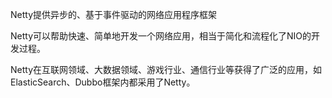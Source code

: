 Netty提供异步的、基于事件驱动的网络应用程序框架

Netty可以帮助快速、简单地开发一个网络应用，相当于简化和流程化了NIO的开发过程。

Netty在互联网领域、大数据领域、游戏行业、通信行业等获得了广泛的应用，如ElasticSearch、Dubbo框架内都采用了Netty。